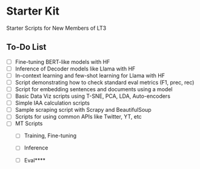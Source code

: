 # Starter Kit
Starter Scripts for New Members of LT3


## To-Do List

- [ ] Fine-tuning BERT-like models with HF
- [ ] Inference of Decoder models like Llama with HF
- [ ] In-context learning and few-shot learning for Llama with HF
- [ ] Script demonstrating how to check standard eval metrics (F1, prec, rec)
- [ ] Script for embedding sentences and documents using a model
- [ ] Basic Data Viz scripts using T-SNE, PCA, LDA, Auto-encoders
- [ ] Simple IAA calculation scripts
- [ ] Sample scraping script with Scrapy and BeautifulSoup
- [ ] Scripts for using common APIs like Twitter, YT, etc
- [ ] MT Scripts
    - [ ] Training, Fine-tuning
    - [ ] Inference
    - [ ] Eval****


